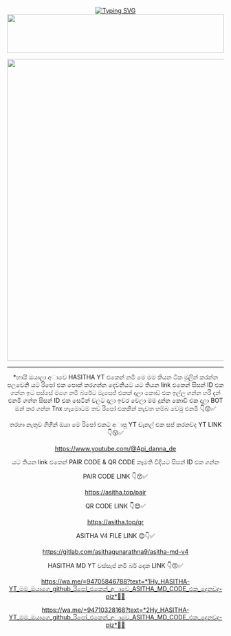 <div align="center">


 [![Typing SVG](https://readme-typing-svg.herokuapp.com?font=Rockstar-ExtraBold&color=F01&lines=HＡＳＩＴＨＡ+YT+ＭＤ+V4+ＷＨＡＴＳＡＰＰ+ＢＯＴ)](https://git.io/typing-svg)
<img src="https://i.imgur.com/dBaSKWF.gif" height="90" width="100%">

<p align="center">
<a href="https://github.com/ASITHA-MD/BOT-NEW">
    <img src=https://i.ibb.co/Kx8t3tdj/233.jpg"  width="700px">
</a>
<hr>
 <p align="center">


*හායි  ඔයාලා  අාවෙ HASITHA YT එකෙන්  නමි  මෙ මම කියන  ටික මුලින්  කරන්න  පලවෙනි යට රිපෝ  එක  පොක්  කරගන්න  දෙවනියට  යට තියන link  එකෙන්  සිසන් ID එක ගන්න  ඉට  පස්සේ  මගෙ  නමි  බරේට මැසෙජ්  එකක් දාලා  කොඩ්  එක ඉල්ල  ගන්න  හරි  දැන්  එනමි  ගත්ත සිසන්  ID එක  සෙටින්  වලට  දාලා  ඉවර වෙලා  මම  දුන්න  කොඩි  එක  දාලා  BOT ඔන්  කර ගන්න  Tnx හැමොටම  තව රිපෝ එකකින්  නැවත හම්බ වෙමු එනමි 👇😗✅

තරහා  නැතුව ගිහින් ඔයා  මෙ රිපෝ එකට  අාපු YT චැනල්  එක සප්  කරනවද YT LINK👇😗✅

https://www.youtube.com/@Api_danna_de

යට තියන link  එකෙන්  PAIR CODE & QR CODE කෑමති  විදියට සිසන් ID එක  ගන්න

PAIR CODE  LINK 👇😗✅

https://asitha.top/pair
 
QR CODE     LINK 👇😊✅

https://asitha.top/qr

ASITHA V4 FILE LINK 😊👇✅

https://gitlab.com/asithagunarathna9/asitha-md-v4


HASITHA MD YT වස්සැප්  නමි බර් දෙක LINK 👇😗✅


https://wa.me/=94705846788?text=*1Hy_HASITHA-YT_මම_ඔයාගෙ_github_රිපෝ_එකෙන්_අාවෙ_ASITHA_MD_CODE_එක_දෙනවද-piz*🥰🥰


https://wa.me/=94710328168?text=*2Hy_HASITHA-YT_මම_ඔයාගෙ_github_රිපෝ_එකෙන්_අාවෙ_ASITHA_MD_CODE_එක_දෙනවද-piz*🥰🥰
